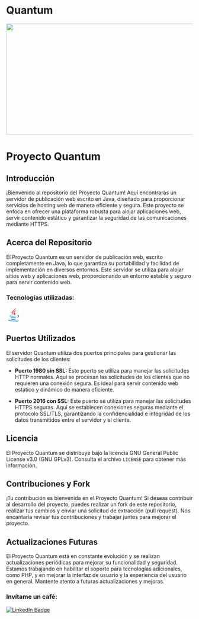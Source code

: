 # Quantum
 
 
<div>
  <img src="https://networkencyclopedia.com/wp-content/uploads/2019/09/web-server.png" width="600" height="300"/>
</div>

# Proyecto Quantum

## Introducción

¡Bienvenido al repositorio del Proyecto Quantum! Aquí encontrarás un servidor de publicación web escrito en Java, diseñado para proporcionar servicios de hosting web de manera eficiente y segura. Este proyecto se enfoca en ofrecer una plataforma robusta para alojar aplicaciones web, servir contenido estático y garantizar la seguridad de las comunicaciones mediante HTTPS.

## Acerca del Repositorio

El Proyecto Quantum es un servidor de publicación web, escrito completamente en Java, lo que garantiza su portabilidad y facilidad de implementación en diversos entornos. Este servidor se utiliza para alojar sitios web y aplicaciones web, proporcionando un entorno estable y seguro para servir contenido web.

### Tecnologías utilizadas: ###
<div>
  <img src="https://github.com/devicons/devicon/blob/master/icons/java/java-original.svg" title="Java" alt="Java" width="40" height="40"/>&nbsp;
</div>

## Puertos Utilizados

El servidor Quantum utiliza dos puertos principales para gestionar las solicitudes de los clientes:

- **Puerto 1980 sin SSL:** Este puerto se utiliza para manejar las solicitudes HTTP normales. Aquí se procesan las solicitudes de los clientes que no requieren una conexión segura. Es ideal para servir contenido web estático y dinámico de manera eficiente.

- **Puerto 2016 con SSL:** Este puerto se utiliza para manejar las solicitudes HTTPS seguras. Aquí se establecen conexiones seguras mediante el protocolo SSL/TLS, garantizando la confidencialidad e integridad de los datos transmitidos entre el servidor y el cliente.

## Licencia

El Proyecto Quantum se distribuye bajo la licencia GNU General Public License v3.0 (GNU GPLv3). Consulta el archivo `LICENSE` para obtener más información.

## Contribuciones y Fork

¡Tu contribución es bienvenida en el Proyecto Quantum! Si deseas contribuir al desarrollo del proyecto, puedes realizar un fork de este repositorio, realizar tus cambios y enviar una solicitud de extracción (pull request). Nos encantaría revisar tus contribuciones y trabajar juntos para mejorar el proyecto.

## Actualizaciones Futuras

El Proyecto Quantum está en constante evolución y se realizan actualizaciones periódicas para mejorar su funcionalidad y seguridad. Estamos trabajando en habilitar el soporte para tecnologías adicionales, como PHP, y en mejorar la interfaz de usuario y la experiencia del usuario en general. Mantente atento a futuras actualizaciones y mejoras.

### Invítame un café: ###
<div id="badges">
  <a href="https://www.buymeacoffee.com/elblogden4p5t3r" target="_blank">
    <img src="https://img.shields.io/badge/buymeacoffee-yellow?style=for-the-badge&logo=buymeacoffee&logoColor=white" alt="LinkedIn Badge"/>
  </a>
</div>
